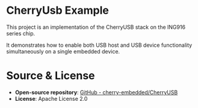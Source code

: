 # CherryUsb Example

This project is an implementation of the CherryUSB stack on the ING916 series chip.

It demonstrates how to enable both USB host and USB device functionality simultaneously
on a single embedded device.

# Source & License
- **Open-source repository**: [GitHub - cherry-embedded/CherryUSB](https://github.com/cherry-embedded/CherryUSB)
- **License**: Apache License 2.0